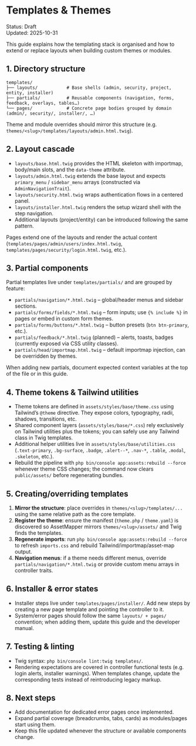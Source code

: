# Templates & Themes

Status: Draft  
Updated: 2025-10-31

This guide explains how the templating stack is organised and how to extend or replace layouts when building custom themes or modules.

## 1. Directory structure

```
templates/
├── layouts/           # Base shells (admin, security, project, entity, installer)
├── partials/          # Reusable components (navigation, forms, feedback, overlays, tables…)
└── pages/             # Concrete page bodies grouped by domain (admin/, security/, installer/, …)
```

Theme and module overrides should mirror this structure (e.g. `themes/<slug>/templates/layouts/admin.html.twig`).

## 2. Layout cascade

- `layouts/base.html.twig` provides the HTML skeleton with importmap, body/main slots, and the `data-theme` attribute.
- `layouts/admin.html.twig` extends the base layout and expects `primary_menu` / `sidebar_menu` arrays (constructed via `AdminNavigationTrait`).
- `layouts/security.html.twig` wraps authentication flows in a centered panel.
- `layouts/installer.html.twig` renders the setup wizard shell with the step navigation.
- Additional layouts (project/entity) can be introduced following the same pattern.

Pages extend one of the layouts and render the actual content (`templates/pages/admin/users/index.html.twig`, `templates/pages/security/login.html.twig`, etc.).

## 3. Partial components

Partial templates live under `templates/partials/` and are grouped by feature:

- `partials/navigation/*.html.twig` – global/header menus and sidebar sections.
- `partials/forms/fields/*.html.twig` – form inputs; use `{% include %}` in pages or embed in custom form themes.
- `partials/forms/buttons/*.html.twig` – button presets (`btn btn-primary`, etc.).
- `partials/feedback/*.html.twig` (planned) – alerts, toasts, badges (currently exposed via CSS utility classes).
- `partials/head/importmap.html.twig` – default importmap injection, can be overridden by themes.

When adding new partials, document expected context variables at the top of the file or in this guide.

## 4. Theme tokens & Tailwind utilities

- Theme tokens are defined in `assets/styles/base/theme.css` using Tailwind’s `@theme` directive. They expose colors, typography, radii, shadows, transitions, etc.
- Shared component layers (`assets/styles/base/*.css`) rely exclusively on Tailwind utilities plus the tokens; you can safely use any Tailwind class in Twig templates.
- Additional helper utilities live in `assets/styles/base/utilities.css` (`.text-primary`, `.bg-surface`, `.badge`, `.alert--*`, `.nav-*`, `.table`, `.modal`, `.skeleton`, etc.).
- Rebuild the pipeline with `php bin/console app:assets:rebuild --force` whenever theme CSS changes; the command now clears `public/assets/` before regenerating bundles.

## 5. Creating/overriding templates

1. **Mirror the structure**: place overrides in `themes/<slug>/templates/...` using the same relative path as the core template.
2. **Register the theme**: ensure the manifest (`theme.php` / `theme.yaml`) is discovered so AssetMapper mirrors `themes/<slug>/assets/` and Twig finds the templates.
3. **Regenerate imports**: run `php bin/console app:assets:rebuild --force` to refresh `imports.css` and rebuild Tailwind/importmap/asset-map output.
4. **Navigation menus**: if a theme needs different menus, override `partials/navigation/*.html.twig` or provide custom menu arrays in controller traits.

## 6. Installer & error states

- Installer steps live under `templates/pages/installer/`. Add new steps by creating a new page template and pointing the controller to it.
- System/error pages should follow the same `layouts/ + pages/` convention; when adding them, update this guide and the developer manual.

## 7. Testing & linting

- Twig syntax: `php bin/console lint:twig templates/`.
- Rendering expectations are covered in controller functional tests (e.g. login alerts, installer warnings). When templates change, update the corresponding tests instead of reintroducing legacy markup.

## 8. Next steps

- Add documentation for dedicated error pages once implemented.
- Expand partial coverage (breadcrumbs, tabs, cards) as modules/pages start using them.
- Keep this file updated whenever the structure or available components change.
